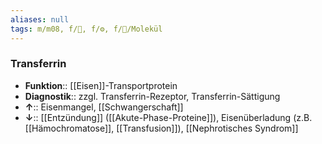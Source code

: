 ```yaml
---
aliases: null
tags: m/m08, f/🧪, f/⚙️, f/🧪/Molekül
---
```

### Transferrin
- **Funktion**:: [[Eisen]]-Transportprotein
- **Diagnostik**:: zzgl. Transferrin-Rezeptor, Transferrin-Sättigung
- **↑**:: Eisenmangel, [[Schwangerschaft]]
- **↓**:: [[Entzündung]] ([[Akute-Phase-Proteine]]), Eisenüberladung (z.B. [[Hämochromatose]], [[Transfusion]]), [[Nephrotisches Syndrom]]